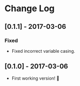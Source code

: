 # Change Log

## [0.1.1] - 2017-03-06
### Fixed
- Fixed incorrect variable casing.

## [0.1.0] - 2017-03-06
- First working version! :confetti_ball:
